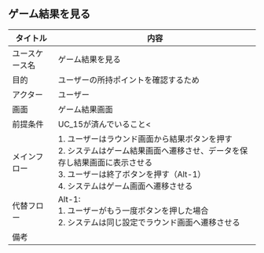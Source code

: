 ## ゲーム結果を見る

| タイトル | 内容 |
| --- | --- |
| ユースケース名 | ゲーム結果を見る |
| 目的 | ユーザーの所持ポイントを確認するため |
| アクター | ユーザー |
| 画面 | ゲーム結果画面 |
| 前提条件 | UC_15が済んでいること< |
| メインフロー | 1. ユーザーはラウンド画面から結果ボタンを押す<br>2. システムはゲーム結果画面へ遷移させ、データを保存し結果画面に表示させる<br>3. ユーザーは終了ボタンを押す（Alt-1）<br>4. システムはゲーム画面へ遷移させる |
| 代替フロー | Alt-1: <br>1. ユーザーがもう一度ボタンを押した場合<br>2. システムは同じ設定でラウンド画面へ遷移させる |
| 備考 |  |
